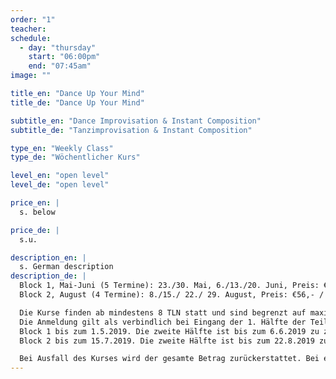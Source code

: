 ```yaml
---
order: "1"
teacher: 
schedule:
  - day: "thursday"
    start: "06:00pm"
    end: "07:45am"
image: ""

title_en: "Dance Up Your Mind"
title_de: "Dance Up Your Mind"

subtitle_en: "Dance Improvisation & Instant Composition"
subtitle_de: "Tanzimprovisation & Instant Composition"

type_en: "Weekly Class"
type_de: "Wöchentlicher Kurs"

level_en: "open level"
level_de: "open level"

price_en: |
  s. below  

price_de: |
  s.u.

description_en: |
  s. German description  
description_de: |
  Block 1, Mai-Juni (5 Termine): 23./30. Mai, 6./13./20. Juni, Preis: €70,- / €57,-  bei Jasminka Stenz: jasminka.stenz@gmail.com  
  Block 2, August (4 Termine): 8./15./ 22./ 29. August, Preis: €56,- / €46,- bei Stefania Petrarca: petraxstef@gmail.com  

  Die Kurse finden ab mindestens 8 TLN statt und sind begrenzt auf maximal 16 TLN.   
  Die Anmeldung gilt als verbindlich bei Eingang der 1. Hälfte der Teilnehmergebühr für:  
  Block 1 bis zum 1.5.2019. Die zweite Hälfte ist bis zum 6.6.2019 zu zahlen. (Kontonummer auf Anfrage)  
  Block 2 bis zum 15.7.2019. Die zweite Hälfte ist bis zum 22.8.2019 zu zahlen. (Kontonummer auf Anfrage)  

  Bei Ausfall des Kurses wird der gesamte Betrag zurückerstattet. Bei einem Rücktritt werden 50% der Teilnehmergebühr beibehalten, außer es wird eine Ersatzperson gefunden. Für eventuelle Verletzungen haftet jede*r Teilnehmer*in selbst.
---
```

